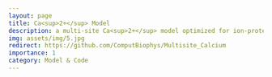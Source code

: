 ```yaml
---
layout: page
title: Ca<sup>2+</sup> Model
description: a multi-site Ca<sup>2+</sup> model optimized for ion-protein interactions, to be used with the CHARMM force field
img: assets/img/5.jpg
redirect: https://github.com/ComputBiophys/Multisite_Calcium
importance: 1
category: Model & Code
---
```


